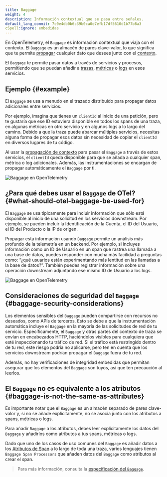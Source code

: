 ```yaml
---
title: Baggage
weight: 4
description: Información contextual que se pasa entre señales.
default_lang_commit: 7c0e4db0b6c39b0ca0e7efb17df5610d1b77b8a3
cSpell:ignore: embedidas
---
```


En OpenTelemetry, el `Baggage` es información contextual que viaja con el
contexto. El `Baggage` es un almacén de pares clave-valor, lo que significa que
te permite [propagar](../../context-propagation/#propagation) cualquier dato que
desees junto con el [contexto](../../context-propagation/#context).

El `Baggage` te permite pasar datos a través de servicios y procesos,
permitiendo que se puedan añadir a [trazas](../traces/), [métricas](../metrics/)
o [logs](../logs/) en esos servicios.

## Ejemplo {#example}

El `Baggage` se usa a menudo en el trazado distribuido para propagar datos
adicionales entre servicios.

Por ejemplo, imagina que tienes un `clientId` al inicio de una petición, pero te
gustaría que ese ID estuviera disponible en todos los spans de una traza, en
algunas métricas en otro servicio y en algunos logs a lo largo del camino.
Debido a que la traza puede abarcar múltiples servicios, necesitas alguna forma
de propagar esos datos sin necesidad de copiar el `clientId` en diversos lugares
de tu código.

Al usar la [propagación de contexto](../traces/#context-propagation) para pasar
el `Baggage` a través de estos servicios, el `clientId` queda disponible para
que se añada a cualquier span, métrica o log adicionales. Además, las
instrumentaciones se encargan de propagar automáticamente el `Baggage` por ti.

![Baggage en OpenTelemetry](../otel-baggage.svg)

## ¿Para qué debes usar el `Baggage` de OTel? {#what-should-otel-baggage-be-used-for}

El `Baggage` se usa típicamente para incluir información que sólo está
disponible al inicio de una solicitud en los servicios downstream. Por ejemplo,
se pueden incluir la Identificación de la Cuenta, el ID del Usuario, el ID del
Producto o la IP de origen.

Propagar esta información usando `Baggage` permite un análisis más profundo de
la telemetría en un backend. Por ejemplo, si incluyes información como un ID de
Usuario en un span que rastrea una llamada a una base de datos, puedes responder
con mucha más facilidad a preguntas como: “¿qué usuarios están experimentando
más lentitud en las llamadas a la base de datos?”. También puedes registrar
información sobre una operación downstream adjuntando ese mismo ID de Usuario a
los logs.

![Baggage en OpenTelemetry](../otel-baggage-2.svg)

## Consideraciones de seguridad del `Baggage` {#baggage-security-considerations}

Los elementos sensibles del `Baggage` pueden compartirse con recursos no
deseados, como APIs de terceros. Esto se debe a que la instrumentación
automática incluye el `Baggage` en la mayoría de las solicitudes de red de tu
servicio. Específicamente, el `Baggage` y otras partes del contexto de traza se
envían en encabezados HTTP, haciéndolos visibles para cualquiera que esté
inspeccionando tu tráfico de red. Si el tráfico está restringido dentro de tu
red, este riesgo podría no aplicarse, pero ten en cuenta que los servicios
downstream podrían propagar el `Baggage` fuera de tu red.

Además, no hay verificaciones de integridad embedidas que permitan asegurar que
los elementos del `Baggage` son tuyos, así que ten precaución al leerlos.

## El `Baggage` no es equivalente a los atributos {#baggage-is-not-the-same-as-attributes}

Es importante notar que el `Baggage` es un almacén separado de pares clave-valor
y, si no se añade explícitamente, no se asocia junto con los atributos a spans,
métricas o logs.

Para añadir `Baggage` a los atributos, debes leer explícitamente los datos del
`Baggage` y añadirlos como atributos a tus spans, métricas o logs.

Dado que uno de los casos de uso comunes del `Baggage` es añadir datos a los
[Atributos de Span](../traces/#attributes) a lo largo de toda una traza, varios
lenguajes tienen `Baggage Span Processors` que añaden datos del `Baggage` como
atributos al crear el span.

> Para más información, consulta la [especificación del
> `Baggage`][baggage specification].

[baggage specification]: /docs/specs/otel/overview/#baggage-signal
